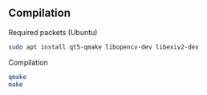 ## Compilation

Required packets (Ubuntu)

```bash
sudo apt install qt5-qmake libopencv-dev libexiv2-dev

```

Compilation

```bash
qmake
make
```
